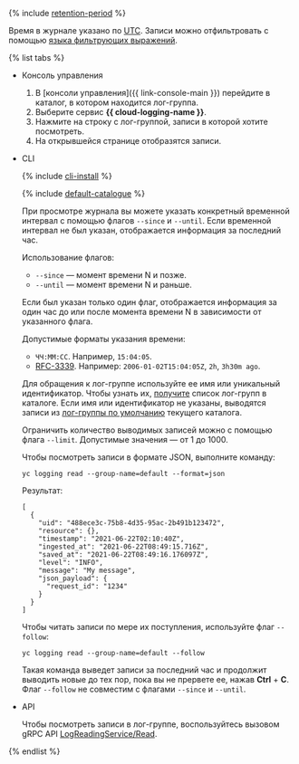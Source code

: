 {% include [retention-period](retention-period.md) %}

Время в журнале указано по [UTC](https://ru.wikipedia.org/wiki/Всемирное_координированное_время). Записи можно отфильтровать с помощью [языка фильтрующих выражений](../../logging/concepts/filter.md).

{% list tabs %}

- Консоль управления

    1. В [консоли управления]({{ link-console-main }}) перейдите в каталог, в котором находится лог-группа.
    1. Выберите сервис **{{ cloud-logging-name }}**.
    1. Нажмите на строку с лог-группой, записи в которой хотите посмотреть.
    1. На открывшейся странице отобразятся записи.

- CLI

    {% include [cli-install](../cli-install.md) %}

    {% include [default-catalogue](../default-catalogue.md) %}

    При просмотре журнала вы можете указать конкретный временной интервал с помощью флагов `--since` и `--until`. Если временной интервал не был указан, отображается информация за последний час.

    Использование флагов:

    * `--since` — момент времени N и позже.
    * `--until` — момент времени N и раньше.

    Если был указан только один флаг, отображается информация за один час до или после момента времени N в зависимости от указанного флага.

    Допустимые форматы указания времени:

    * `ЧЧ:ММ:СС`. Например, `15:04:05`.
    * [RFC-3339](https://www.ietf.org/rfc/rfc3339.txt). Например: `2006-01-02T15:04:05Z`, `2h`, `3h30m ago`.

    Для обращения к лог-группе используйте ее имя или уникальный идентификатор. Чтобы узнать их, [получите](../../logging/operations/list.md) список лог-групп в каталоге. Если имя или идентификатор не указаны, выводятся записи из [лог-группы по умолчанию](../../logging/concepts/log-group.md) текущего каталога.     

    Ограничить количество выводимых записей можно с помощью флага `--limit`. Допустимые значения — от 1 до 1000.

    Чтобы посмотреть записи в формате JSON, выполните команду:

    ```
    yc logging read --group-name=default --format=json
    ```

    Результат:

    ```
    [
      {
        "uid": "488ece3c-75b8-4d35-95ac-2b491b123472",
        "resource": {},
        "timestamp": "2021-06-22T02:10:40Z",
        "ingested_at": "2021-06-22T08:49:15.716Z",
        "saved_at": "2021-06-22T08:49:16.176097Z",
        "level": "INFO",
        "message": "My message",
        "json_payload": {
          "request_id": "1234"
        }
      }
    ]
    ```

    Чтобы читать записи по мере их поступления, используйте флаг `--follow`:

    ```
    yc logging read --group-name=default --follow
    ```

    Такая команда выведет записи за последний час и продолжит выводить новые до тех пор, пока вы не прервете ее, нажав **Ctrl** + **C**. Флаг `--follow` не совместим с флагами `--since` и `--until`.

- API

  Чтобы посмотреть записи в лог-группе, воспользуйтесь вызовом gRPC API [LogReadingService/Read](../../logging/api-ref/grpc/log_reading_service.md#Read).

{% endlist %}
